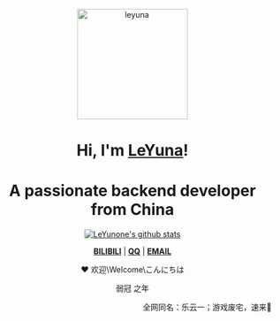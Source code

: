<p align="center">
  <a href="https://www.leyuna.xyz"><img src="https://www.leyuna.xyz/image/2022-04-07/bizhi2.png" style="height:200px;" alt="leyuna"></a>
</p>

<h1 align="center">Hi, I'm <a href="https://www.leyuna.xyz">LeYuna</a>!</h1>
<h1 align="center">A passionate backend developer from China
</h1>

<p align="center">
  <a href="https://github.com/LeYunone"><img src="https://github-readme-stats.vercel.app/api?username=LeYunone&hide_border=true&show_icons=true" alt="LeYunone's github stats"></a>
</p>

<p align="center">
  <strong><a href="https://space.bilibili.com/7749032">BILIBILI</a></strong> |
  <strong><a href="http://wpa.qq.com/msgrd?v=3&uin=365627310&site=qq&menu=yes">QQ</a></strong> |
  <strong><a href="mailto:365627310@qq.com">EMAIL</a></strong> 
</p>

<p align="center">❤ 欢迎\Welcome\こんにちは</p>

<p align="center">弱冠 之年</p>

<p align="right">全网同名：乐云一；游戏废宅，速来🤺</p>

